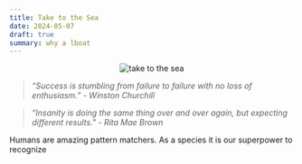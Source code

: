 ```yaml
---
title: Take to the Sea
date: 2024-05-07
draft: true
summary: why a lboat
---
```


<figure style="margin:auto; text-align:center; width: 80%;">
	<img src="https://i.gifer.com/M2E.gif" alt="take to the sea"/>
</figure>

> _“Success is stumbling from failure to failure with no loss of enthusiasm.” -  Winston Churchill_

> _"Insanity is doing the same thing over and over again, but expecting different results." - Rita Mae Brown_

Humans are amazing pattern matchers. As a species it is our superpower to recognize 

<!--stackedit_data:
eyJoaXN0b3J5IjpbNjYzNjcyMDIxLDQ2OTA3OTk4OSw3MzkzMD
Y1NDEsLTExMjQwOTczOTAsODUwMzE2ODU1LC0xMjE1OTUyNTk5
LDEzMTU3MzgyMzIsNzUxNzkyMTU2LC0xOTE4MTg0MzUxLDg3MT
QwMDUyLDEyNDc0NTUwNTcsMjAwNzYyOTE4MywtMTM2MTYxMjMw
NCwxODYwNjcyNjA3XX0=
-->